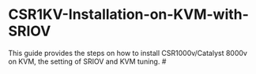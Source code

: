 # CSR1KV-Installation-on-KVM-with-SRIOV
This guide provides the steps on how to install CSR1000v/Catalyst 8000v on KVM, the setting of SRIOV and KVM tuning.  #
